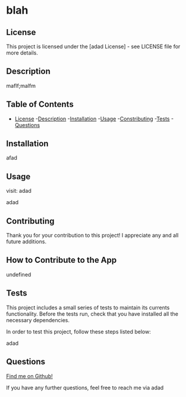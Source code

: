 # blah

  ## License

This project is licensed under the [adad License] - see LICENSE file for more details.

  

  ## Description

  maflf;malfm

  ## Table of Contents 
  - [License](#license)
  -[Description](#description)
  -[Installation](#installation)
  -[Usage](#usage)
  -[Constributing](#contributing)
  -[Tests](#tests)
  -[Questions](#questions)
  
  ## Installation

  afad

  ## Usage

  visit: adad

  adad

  ## Contributing 

  Thank you for your contribution to this project! I appreciate any and all future additions. 

  ## How to Contribute to the App 

  undefined

  ## Tests 

  This project includes a small series of tests to maintain its currents functionality. Before the tests run, check that you have installed all the necessary dependencies.

  In order to test this project, follow these steps listed below: 

  adad

  ## Questions 

  [Find me on Github!](github.com/adad)

If you have any further questions, feel free to reach me via adad


